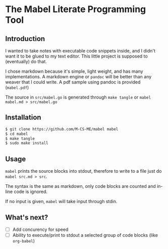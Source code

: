 # The Mabel Literate Programming Tool

## Introduction

I wanted to take notes with executable code snippets inside, and I didn't want it to be glued to my text editor. This little project is supposed to (eventually) do that.

I chose markdown because it's simple, light weight, and has many implementations. A markdown engine or `pandoc` will be better than any weaver that I could write. A pdf sample using pandoc is provided (`mabel.pdf`)

The source in `src/mabel.go` is generated through `make tangle` or `mabel mabel.md > src/mabel.go`

## Installation

```bash
$ git clone https://github.com/M-CS-ME/mabel mabel
$ cd mabel
$ make tangle
$ sudo make install
```

## Usage

`mabel` prints the source blocks into stdout, therefore to write to a file just do `mabel src.md > src`.

The syntax is the same as markdown, only code blocks are counted and in-line code is ignored.

If no input is given, `mabel` will take input through stdin.

## What's next?

- [ ] Add concurency for speed 
- [ ] Ability to execute/print to stdout a selected group of code blocks (like `org-babel`)

